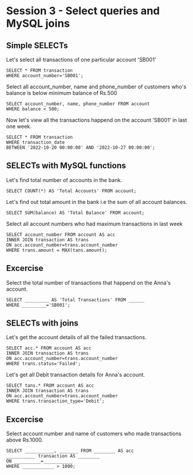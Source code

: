 # Session 3 - Select queries and MySQL joins

## Simple SELECTs

Let's select all transactions of one particular account 'SB001'

    SELECT * FROM transaction 
    WHERE account_number='SB001';

Select all account_number, name and phone_number of customers who's balance is below minimum balance of Rs.500

    SELECT account_number, name, phone_number FROM account 
    WHERE balance < 500;

Now let's view all the transactions happend on the account 'SB001' in last one week.

    SELECT * FROM transaction 
    WHERE transaction_date 
    BETWEEN '2022-10-20 00:00:00' AND '2022-10-27 00:00:00';

## SELECTs with MySQL functions
Let's find total number of accounts in the bank.

    SELECT COUNT(*) AS 'Total Accounts' FROM account;

Let's find out total amount in the bank i.e the sum of all account balances.

    SELECT SUM(balance) AS 'Total Balance' FROM account;

Select all account numbers who had maximum transactions in last week

    SELECT account_number FROM account AS acc
    INNER JOIN transaction AS trans
    ON acc.account_number=trans.account_number
    WHERE trans.amount = MAX(tans.amount);

## Excercise

Select the total number of transactions that happend on the Anna's account.

    SELECT _________ AS 'Total Transactions' FROM ______
    WHERE _________='SB001';

## SELECTs with joins

Let's get the account details of all the failed transactions.

    SELECT acc.* FROM account AS acc
    INNER JOIN transaction AS trans
    ON acc.account_number=trans.account_number
    WHERE trans.status='Failed';

Let's get all Debit transaction details for Anna's account.

    SELECT tans.* FROM account AS acc
    INNER JOIN transaction AS trans
    ON acc.account_number=trans.account_number
    WHERE trans.transaction_type='Debit';

## Excercise
Select account number and name of customers who made transactions above Rs.1000.

    SELECT ___________, _______ FROM ________ AS acc
    ___________ transaction AS ________
    ON __________=___________
    WHERE ____________ > 1000;